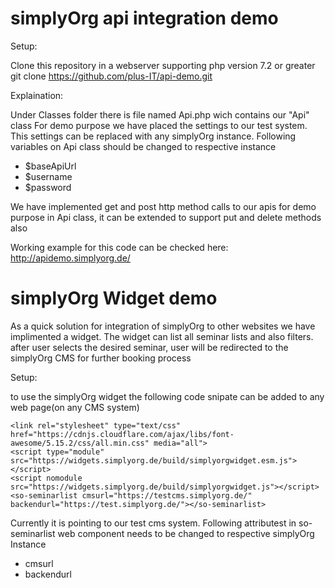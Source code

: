 # simplyOrg api integration demo

Setup: 

Clone this repository in a webserver supporting php version 7.2 or greater
git clone https://github.com/plus-IT/api-demo.git

Explaination:

Under Classes folder there is file named Api.php wich contains our "Api" class
For demo purpose we have placed the settings to our test system.
This settings can be replaced with any simplyOrg instance.
Following variables on Api class should be changed to respective instance 
- $baseApiUrl
- $username
- $password

We have implemented get and post http method calls to our apis for demo purpose 
in Api class, it can be extended to support put and delete methods also 

Working example for this code can be checked here: http://apidemo.simplyorg.de/


# simplyOrg Widget demo

As a quick solution for integration of simplyOrg to other websites we have implimented a widget.
The widget can list all seminar lists and also filters. 
after user selects the desired seminar, user will be redirected to the simplyOrg CMS for 
further booking process

Setup: 

to use the simplyOrg widget the following code snipate can be added to any web page(on any CMS system)

```
<link rel="stylesheet" type="text/css" href="https://cdnjs.cloudflare.com/ajax/libs/font-awesome/5.15.2/css/all.min.css" media="all">
<script type="module" src="https://widgets.simplyorg.de/build/simplyorgwidget.esm.js"></script>
<script nomodule src="https://widgets.simplyorg.de/build/simplyorgwidget.js"></script>
<so-seminarlist cmsurl="https://testcms.simplyorg.de/" backendurl="https://test.simplyorg.de/"></so-seminarlist>
```

Currently it is pointing to our test cms system. 
Following attributest in so-seminarlist web component needs to be changed to respective simplyOrg Instance
- cmsurl
- backendurl




    
